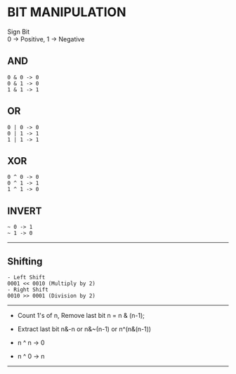 # BIT MANIPULATION

Sign Bit <br>
0 -> Positive, 1 -> Negative

## **AND**

```
0 & 0 -> 0
0 & 1 -> 0
1 & 1 -> 1
```

## **OR**

```
0 | 0 -> 0
0 | 1 -> 1
1 | 1 -> 1
```

## **XOR**

```
0 ^ 0 -> 0
0 ^ 1 -> 1
1 ^ 1 -> 0
```

## **INVERT**

```
~ 0 -> 1
~ 1 -> 0
```

<hr>

## **Shifting**
```
- Left Shift
0001 << 0010 (Multiply by 2)
- Right Shift
0010 >> 0001 (Division by 2)
```
<hr>

* Count 1's of n, Remove last bit
n = n & (n-1);

* Extract last bit
n&-n or n&­~(n-1) or n^(n&­(n-1))

* n ^ n -> 0
* n ^ 0 -> n

<hr>